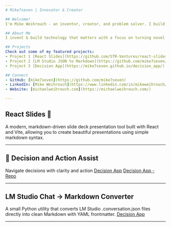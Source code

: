 ```yaml
---
# Mike7seven | Innovator & Creator  

## Welcome!
I'm Mike Weihrouch - an inventor, creator, and problem solver. I build technology that matters with a focus on turning novel ideas into real world impact.

## About Me
I invent & build technology that matters with a focus on turning novel ideas into real world impact. Here I explore the possibilities & challenges of innovation, share insights from building new technology, and examine where tech is taking us next.

## Projects
Check out some of my featured projects:
- Project 1 [React Slides](https://github.com/STR-Ventures/react-slides)
- Project 2 [LM Studio JSON to Markdown](https://github.com/mike7seven/lmstudio-json-to-md)
- Project 3 [Decision App](https://mike7seven.github.io/decision_app/)

## Connect
- GitHub: [mike7seven](https://github.com/mike7seven)
- LinkedIn: [Mike Weihrouch](https://www.linkedin.com/in/mikeweihrouch/)
- Website: [michaelweihrouch.com](https://michaelweihrouch.com/)

---
```


## React Slides 🎯  
A modern, markdown-driven slide deck presentation tool built with React and Vite, allowing you to create beautiful presentations using simple markdown syntax.

---

## 🧠 Decision and Action Assist
Navigate decisions with clarity and action
[Decision App](https://mike7seven.github.io/decision_app/)
[Decision App - Repo](https://github.com/mike7seven/decision_app/)

---

## LM Studio Chat → Markdown Converter
A small Python utility that converts LM Studio .conversation.json files directly into clean Markdown with YAML frontmatter.
[Decision App](https://mike7seven.github.io/decision_app/)

---